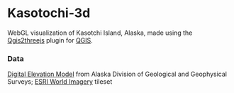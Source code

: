 # Kasotochi-3d

WebGL visualization of Kasotchi Island, Alaska, made using the [Qgis2threejs](https://github.com/minorua/Qgis2threejs) plugin for [QGIS](https://qgis.org/en/site/).

### Data

[Digital Elevation Model](http://www.dggs.alaska.gov/pubs/id/29733) from Alaska Division of Geological and Geophysical Surveys; [ESRI World Imagery](http://services.arcgisonline.com/ArcGIS/rest/services/World_Imagery/MapServer) tileset



